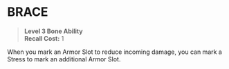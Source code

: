 ﻿# BRACE

> **Level 3 Bone Ability**  
> **Recall Cost:** 1

When you mark an Armor Slot to reduce incoming damage, you can mark a Stress to mark an additional Armor Slot.
